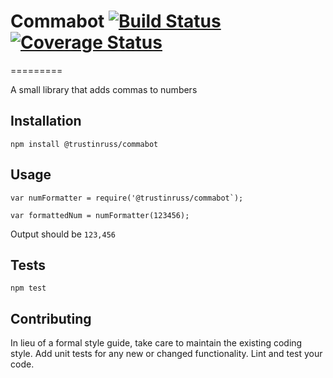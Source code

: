 # Commabot [![Build Status](https://travis-ci.org/trustinruss/commabot.svg?branch=master)](https://travis-ci.org/trustinruss/commabot) [![Coverage Status](https://coveralls.io/repos/github/trustinruss/commabot/badge.svg?branch=master)](https://coveralls.io/github/trustinruss/commabot?branch=master)
=========

A small library that adds commas to numbers

## Installation

  `npm install @trustinruss/commabot`

## Usage

    var numFormatter = require('@trustinruss/commabot`);

    var formattedNum = numFormatter(123456);


  Output should be `123,456`


## Tests

  `npm test`

## Contributing

In lieu of a formal style guide, take care to maintain the existing coding style. Add unit tests for any new or changed functionality. Lint and test your code.

